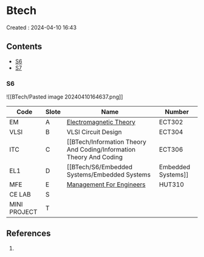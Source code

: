 # Btech
Created : 2024-04-10 16:43


## Contents
- [S6](#s6)
- [S7](#s7)



### S6
![[BTech/Pasted image 20240410164637.png]]

| Code         | Slote | Name                                                                                              | Number |
| ------------ | ----- | ------------------------------------------------------------------------------------------------- | ------ |
| EM           | A     | [Electromagnetic Theory](Electromagnetics.md)                           | ECT302 |
| VLSI         | B     | VLSI Circuit Design                                                                               | ECT304 |
| ITC          | C     | [[BTech/Information Theory And Coding/Information Theory And Coding                               | ECT306 |
| EL1          | D     | [[BTech/S6/Embedded Systems/Embedded Systems|Embedded Systems]]                                           | ECT342 |
| MFE          | E     | [Management For Engineers](Management%20For%20Engineers.md) | HUT310 |
| CE LAB       | S     |                                                                                                   |        |
| MINI PROJECT | T     |                                                                                                   |        |

## References
1. 
